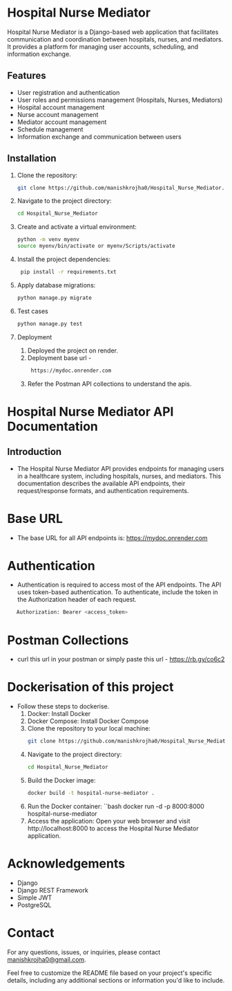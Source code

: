 # Hospital Nurse Mediator

Hospital Nurse Mediator is a Django-based web application that facilitates communication and coordination between hospitals, nurses, and mediators. It provides a platform for managing user accounts, scheduling, and information exchange.

## Features

- User registration and authentication
- User roles and permissions management (Hospitals, Nurses, Mediators)
- Hospital account management
- Nurse account management
- Mediator account management
- Schedule management
- Information exchange and communication between users

## Installation

1. Clone the repository:

   ```bash
   git clone https://github.com/manishkrojha0/Hospital_Nurse_Mediator.git

2. Navigate to the project directory:
   ```bash 
   cd Hospital_Nurse_Mediator
3. Create and activate a virtual environment:
   ```bash
   python -m venv myenv
   source myenv/bin/activate or myenv/Scripts/activate
4. Install the project dependencies:
   ```bash
    pip install -r requirements.txt
5. Apply database migrations:
   ```bash
   python manage.py migrate
6. Test cases
   ```bash
   python manage.py test
   
7. Deployment
   1. Deployed the project on render.
   2. Deployment base url -
      ```bash
       https://mydoc.onrender.com
   4. Refer the Postman API collections to understand the apis.
 
# Hospital Nurse Mediator API Documentation
## Introduction
- The Hospital Nurse Mediator API provides endpoints for managing users in a healthcare system, including hospitals, nurses, and mediators. This documentation      describes the available API endpoints, their request/response formats, and authentication requirements.

# Base URL
- The base URL for all API endpoints is: https://mydoc.onrender.com

# Authentication
- Authentication is required to access most of the API endpoints. The API uses token-based authentication. To authenticate, include the token in the Authorization header of each request.

``` bash
   Authorization: Bearer <access_token>  
   ````
# Postman Collections 
- curl this url in your postman or simply paste this url - https://rb.gy/co6c2

# Dockerisation of this project
- Follow these steps to dockerise.
  1. Docker: Install Docker
  2. Docker Compose: Install Docker Compose
  3. Clone the repository to your local machine:
     ```bash
     git clone https://github.com/manishkrojha0/Hospital_Nurse_Mediator.git
  4. Navigate to the project directory:
     ```bash
     cd Hospital_Nurse_Mediator
  5. Build the Docker image:
     ```bash
     docker build -t hospital-nurse-mediator .
  6. Run the Docker container:
     ``bash
     docker run -d -p 8000:8000 hospital-nurse-mediator
  7. Access the application:
     Open your web browser and visit http://localhost:8000 to access the Hospital Nurse Mediator application.
   
# Acknowledgements
  - Django
  - Django REST Framework
  - Simple JWT
  - PostgreSQL

# Contact
  For any questions, issues, or inquiries, please contact manishkrojha0@gmail.com.

Feel free to customize the README file based on your project's specific details, including any additional sections or information you'd like to include.
